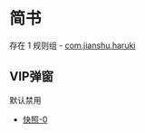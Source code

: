 # 简书

存在 1 规则组 - [com.jianshu.haruki](/src/apps/com.jianshu.haruki.ts)

## VIP弹窗

默认禁用

- [快照-0](https://i.gkd.li/import/13327286)
